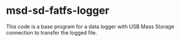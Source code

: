 # msd-sd-fatfs-logger


This code is a base program for a data logger with USB Mass Storage connection to transfer the logged file.

